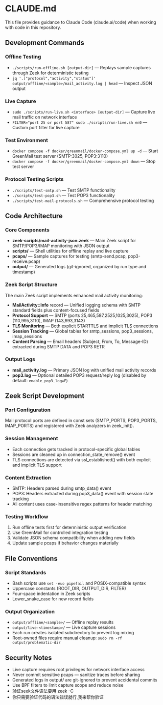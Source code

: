 # CLAUDE.md

This file provides guidance to Claude Code (claude.ai/code) when working with code in this repository.

## Development Commands

### Offline Testing
- `./scripts/run-offline.sh [output-dir]` — Replays sample captures through Zeek for deterministic testing
- `jq '.["protocol","activity","status"]' output/offline/<sample>/mail_activity.log | head` — Inspect JSON output

### Live Capture
- `sudo ./scripts/run-live.sh <interface> [output-dir]` — Capture live mail traffic on network interface
- `FILTER="port 25 or port 587" sudo ./scripts/run-live.sh en0` — Custom port filter for live capture

### Test Environment
- `docker compose -f docker/greenmail/docker-compose.yml up -d` — Start GreenMail test server (SMTP:3025, POP3:3110)
- `docker compose -f docker/greenmail/docker-compose.yml down` — Stop test server

### Protocol Testing Scripts
- `./scripts/test-smtp.sh` — Test SMTP functionality
- `./scripts/test-pop3.sh` — Test POP3 functionality  
- `./scripts/test-mail-protocols.sh` — Comprehensive protocol testing

## Code Architecture

### Core Components
- **zeek-scripts/mail-activity-json.zeek** — Main Zeek script for SMTP/POP3/IMAP monitoring with JSON output
- **scripts/** — Shell utilities for offline replay and live capture
- **pcaps/** — Sample captures for testing (smtp-send.pcap, pop3-receive.pcap)
- **output/** — Generated logs (git-ignored, organized by run type and timestamp)

### Zeek Script Structure
The main Zeek script implements enhanced mail activity monitoring:
- **MailActivity::Info** record — Unified logging schema with SMTP standard fields plus content-focused fields
- **Protocol Support** — SMTP (ports 25,465,587,2525,1025,3025), POP3 (110,995,3110), IMAP (143,993,3143)
- **TLS Monitoring** — Both explicit STARTTLS and implicit TLS connections
- **Session Tracking** — Global tables for smtp_sessions, pop3_sessions, imap_sessions
- **Content Parsing** — Email headers (Subject, From, To, Message-ID) extracted during SMTP DATA and POP3 RETR

### Output Logs
- **mail_activity.log** — Primary JSON log with unified mail activity records
- **pop3.log** — Optional detailed POP3 request/reply log (disabled by default: `enable_pop3_log=F`)

## Zeek Script Development

### Port Configuration
Mail protocol ports are defined in const sets (SMTP_PORTS, POP3_PORTS, IMAP_PORTS) and registered with Zeek analyzers in zeek_init().

### Session Management
- Each connection gets tracked in protocol-specific global tables
- Sessions are cleaned up in connection_state_remove() event
- TLS connections are detected via ssl_established() with both explicit and implicit TLS support

### Content Extraction
- SMTP: Headers parsed during smtp_data() event
- POP3: Headers extracted during pop3_data() event with session state tracking
- All content uses case-insensitive regex patterns for header matching

### Testing Workflow
1. Run offline tests first for deterministic output verification
2. Use GreenMail for controlled integration testing  
3. Validate JSON schema compatibility when adding new fields
4. Update sample pcaps if behavior changes materially

## File Conventions

### Script Standards
- Bash scripts use `set -euo pipefail` and POSIX-compatible syntax
- Uppercase constants (ROOT_DIR, OUTPUT_DIR, FILTER)
- Four-space indentation in Zeek scripts
- Lower_snake_case for new record fields

### Output Organization
- `output/offline/<sample>/` — Offline replay results
- `output/live-<timestamp>/` — Live capture sessions
- Each run creates isolated subdirectory to prevent log mixing
- Root-owned files require manual cleanup: `sudo rm -rf output/problematic-dir`

## Security Notes
- Live capture requires root privileges for network interface access
- Never commit sensitive pcaps — sanitize traces before sharing
- Generated logs in output/ are git-ignored to prevent accidental commits
- Use BPF filters to limit capture scope and reduce noise
- 验证seek文件语法要用 zeek -C
- 你只需要验证代码的语法错误就行,我来帮你验证